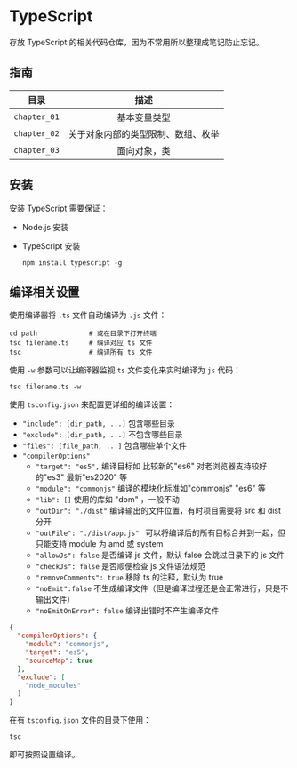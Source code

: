 # TypeScript

存放 TypeScript 的相关代码仓库，因为不常用所以整理成笔记防止忘记。

## 指南

|     目录     |                描述                |
| :----------: | :--------------------------------: |
| `chapter_01` |            基本变量类型            |
| `chapter_02` | 关于对象内部的类型限制、数组、枚举 |
| `chapter_03` |            面向对象，类            |

## 安装

安装 TypeScript 需要保证：

- Node.js 安装

- TypeScript 安装

  ```shell
  npm install typescript -g
  ```

## 编译相关设置

使用编译器将 `.ts` 文件自动编译为 `.js` 文件：

```shell
cd path 			# 或在目录下打开终端
tsc filename.ts		# 编译对应 ts 文件
tsc					# 编译所有 ts 文件
```

使用 `-w` 参数可以让编译器监视 `ts` 文件变化来实时编译为 `js` 代码：

```shell
tsc filename.ts -w 
```

使用 `tsconfig.json` 来配置更详细的编译设置：

- `"include": [dir_path, ...]` 包含哪些目录
- `"exclude": [dir_path, ...]` 不包含哪些目录
- `"files": [file_path, ...]` 包含哪些单个文件
- `"compilerOptions"`
  - `"target": "es5",` 编译目标如 比较新的"es6" 对老浏览器支持较好的"es3" 最新"es2020" 等
  - `"module": "commonjs"` 编译的模块化标准如"commonjs" "es6" 等
  - `"lib": []` 使用的库如 "dom" ，一般不动
  - `"outDir": "./dist"` 编译输出的文件位置，有时项目需要将 src 和 dist 分开
  - `"outFile": "./dist/app.js" ` 可以将编译后的所有目标合并到一起，但只能支持 module 为 amd 或 system
  - `"allowJs": false` 是否编译 js 文件，默认 false 会跳过目录下的 js 文件
  - `"checkJs": false` 是否顺便检查 js 文件语法规范
  - `"removeComments": true` 移除 ts 的注释，默认为 true
  - `"noEmit":false` 不生成编译文件（但是编译过程还是会正常进行，只是不输出文件）
  - `"noEmitOnError": false` 编译出错时不产生编译文件

```json
{
  "compilerOptions": {
    "module": "commonjs",
    "target": "es5",
    "sourceMap": true
  },
  "exclude": [
    "node_modules"
  ]
}
```

在有 `tsconfig.json` 文件的目录下使用：

```shell
tsc
```

即可按照设置编译。

